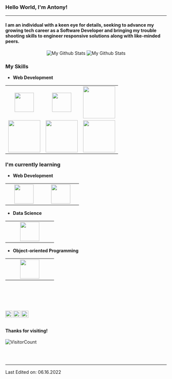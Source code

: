 ### Hello World, I'm Antony!

-----
#### I am an individual with a keen eye for details, seeking to advance my growing tech career as a Software Developer and bringing my trouble shooting skills to engineer responsive solutions along with like-minded peers.

<p align="center">
<img align="center" src="https://github-readme-stats.vercel.app/api/top-langs/?username=Antony-Q&layout=compact&theme=radical" alt="My Github Stats">
<img align="center" src="https://github-readme-stats.vercel.app/api?username=Antony-Q&&show_icons=true&theme=radical&count_private=true&include_all_commits=true" alt="My Github Stats">
</p>

### My Skills

- **Web Development**
<table>
<tbody>
 <tr>
<td align="center" width="33%">
<img height=60px src="https://www.vectorlogo.zone/logos/reactjs/reactjs-ar21.svg"> 
</td>

<td align="center" width="33%">
<img height=60px src="https://www.vectorlogo.zone/logos/mysql/mysql-official.svg"> 
</td>

<td align="center" width="33%">
<img height=100px src="https://www.vectorlogo.zone/logos/mongodb/mongodb-ar21.svg"> 
</td>

</td>

</tr>


<td align="center" width="33%">
<img height=100px src="https://www.vectorlogo.zone/logos/javascript/javascript-ar21.svg"> 
 
<td align="center" width="33%">
<img height=100px src="https://www.vectorlogo.zone/logos/nodejs/nodejs-ar21.svg"> 
</td>

<td align="center" width="33%">
<img height=100px src="https://www.vectorlogo.zone/logos/w3_html5/w3_html5-ar21.svg"> 
</td>
<tr>
 
 </tr>
</tbody>
</table>

### I'm currently learning
  
- **Web Development**
<table>
<tbody>
<tr>
<td align="center" width="33%">
<img height=60px src="https://www.vectorlogo.zone/logos/graphql/graphql-ar21.svg"> 
</td>
<td align="center" width="33%">
<img height=60px src="https://www.vectorlogo.zone/logos/reactjs/reactjs-ar21.svg"> 
</td>
</tr>
</tbody>
</table>

- **Data Science**
<table>
<tbody>
<tr>
<td align="center" width="50%">
<img height=60px src="https://www.vectorlogo.zone/logos/python/python-ar21.svg"> 
</td>
</tr>
</tbody>
</table>

- **Object-oriented Programming**
<table>
<tbody>
<tr>
<td align="center" width="50%">
<img height=60px src="https://www.vectorlogo.zone/logos/java/java-ar21.svg"> 
</td>
</tr>
</tbody>
</table>
<br>

<br> <br>
<!--  <a href="https://twitter.com/[REDACTED]">
  <img align="left" alt="Antony's Twitter" width="22px" src="https://cdn.jsdelivr.net/npm/simple-icons@v3/icons/twitter.svg" />
</a> -->
<a href="https://www.linkedin.com/in/antony-quinones-086a91227/">
  <img align="left" alt="Antony's LinkedIn" width="22px" src="https://cdn.jsdelivr.net/npm/simple-icons@v3/icons/linkedin.svg" />
</a>
<a href="https://github.com/Antony-Q">
  <img align="left" alt="Antony's Github" width="22px" src="https://cdn.jsdelivr.net/npm/simple-icons@v3/icons/github.svg" />
</a>
<!-- <a href="https://www.instagram.com/[REDACTED]/">
  <img align="left" alt="Antony's Instagram" width="22px" src="https://cdn.jsdelivr.net/npm/simple-icons@v3/icons/instagram.svg" />
</a> -->
<!-- <a href="https://www.facebook.com/[REDACTED]">
  <img align="left" alt="Antony's Facebook" width="22px" src="https://cdn.jsdelivr.net/npm/simple-icons@v3/icons/facebook.svg" />
</a> -->
<a href="https://www.hackerrank.com/antonyq1992">
  <img align="left" alt="Antony's Hackerrank" width="22px" src="https://cdn.jsdelivr.net/npm/simple-icons@v3/icons/hackerrank.svg" />
</a>
<br><br>

#### Thanks for visiting!
![VisitorCount](https://profile-counter.glitch.me/Antony-Q/count.svg)



<br>
<br>

<!--
<table>
<tbody>
 <tr>
<td align="center" width="50%">
<img height=60px src="https://www.vectorlogo.zone/logos/graphql/graphql-ar21.svg"> 
</td>
<td align="center" width="50%">
<img height=60px src="https://www.vectorlogo.zone/logos/reactjs/reactjs-ar21.svg"> 
</td>
</tr>
</tbody>
</table>
<br>
<p align="center">
  <img align="center" src="https://github-readme-stats.vercel.app/api/top-langs/?username=Antony-Q&theme=radical" />
<img align="center" src="https://github-readme-stats.vercel.app/api?username=Antony-Q&&show_icons=true&theme=radical" alt="My Github Stats">
</p>
<a href="https://github.com/Antony-Q">
  <img align="center" src="https://github-readme-stats.vercel.app/api/top-langs/?username=Antony-Q&theme=radical" />
</a>
**Antony-Q/Antony-Q** is a ✨ _special_ ✨ repository because its `README.md` (this file) appears on your GitHub profile.

Here are some ideas to get you started:

- 🔭 I’m currently working on ...
- 🌱 I’m currently learning ...
- 👯 I’m looking to collaborate on ...
- 🤔 I’m looking for help with ...
- 💬 Ask me about ...
- 📫 How to reach me: ...
- 😄 Pronouns: ...
- ⚡ Fun fact: ...
-->

----

Last Edited on: 06.16.2022

